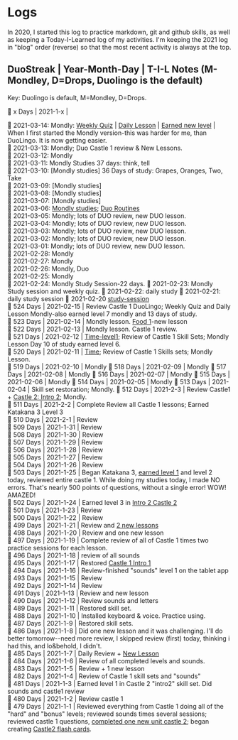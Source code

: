# Logs

In 2020, I started this log to practice markdown, git and github skills, as well as keeping a Today-I-Learned log of my activities. I'm keeping the 2021 log in "blog" order (reverse) so that the most recent activity is always at the top. 


## DuoStreak | Year-Month-Day | T-I-L Notes (M-Mondley, D=Drops, Duolingo is the default) <br>
Key: Duolingo is default, M=Mondley, D=Drops. <br>

🗾 x Days | 2021-1-x |  <br>


🗾 2021-03-14: Mondly: [Weekly Quiz](https://github.com/EO4wellness/T-I-L/blob/main/polyglot/japon%C3%A9s/images/Mondly-Stats-Results/2021-03-14-stats.jpg) | [Daily Lesson](https://github.com/EO4wellness/T-I-L/blob/main/polyglot/japon%C3%A9s/images/Mondly-Stats-Results/2021-03-14-study-session.jpg) | [Earned new level](https://github.com/EO4wellness/T-I-L/blob/main/polyglot/japon%C3%A9s/images/Mondly-Stats-Results/2021-03-14-earned-level10.jpg) | When I first started the Mondly version-this was harder for me, than DuoLingo.  It is now getting easier.  <br>
🗾 2021-03-13: Mondly; Duo Castle 1 review & New Lessons. <br>
🗾 2021-03-12: Mondly  <br>
🗾 2021-03-11: Mondly Studies 37 days: think, tell  <br>
🗾 2021-03-10: [Mondly studies] 36 Days of study: Grapes, Oranges, Two, Take<br>
🗾 2021-03-09: [Mondly studies]<br>
🗾 2021-03-08: [Mondly studies]<br>
🗾 2021-03-07: [Mondly studies]<br>
🗾 2021-03-06: [Mondly studies](https://github.com/EO4wellness/T-I-L/blob/main/polyglot/japon%C3%A9s/images/2021-03-06-study-session.png); [Duo Routines](https://github.com/EO4wellness/T-I-L/blob/main/polyglot/japon%C3%A9s/Castle-2/Routines.md)<br>
🗾 2021-03-05: Mondly; lots of DUO review, new DUO lesson.<br>
🗾 2021-03-04: Mondly; lots of DUO review, new DUO lesson.<br>
🗾 2021-03-03: Mondly; lots of DUO review, new DUO lesson. <br>
🗾 2021-03-02: Mondly; lots of DUO review, new DUO lesson.<br>
🗾 2021-03-01: Mondly; lots of DUO review, new DUO lesson.<br>
🗾 2021-02-28: Mondly<br>
🗾 2021-02-27: Mondly<br>
🗾 2021-02-26: Mondly, Duo<br>
🗾 2021-02-25: Mondly<br>
🗾 2021-02-24: Mondly Study Session-22 days. 
🗾 2021-02-23: Mondly Study session and weekly quiz. 
🗾 2021-02-22: daily study 
🗾 2021-02-21: daily study session 
🗾 2021-02-20 [study-session](https://github.com/EO4wellness/T-I-L/blob/main/polyglot/japon%C3%A9s/images/2021-02-20-study-session.jpg)<br>
🗾 524 Days | 2021-02-15 | Review Castle 1 DuoLingo; Weekly Quiz and Daily Lesson Mondly-also earned level 7 mondly and 13 days of study.<br>
🗾 523 Days | 2021-02-14 | Mondly lesson. [Food 1](https://github.com/EO4wellness/T-I-L/blob/main/polyglot/japon%C3%A9s/Castle-2/Food-1.md)-new lesson <br> 
🗾 522 Days | 2021-02-13 | Mondly lesson. Castle 1 review. <br> 
🗾 521 Days | 2021-02-12 | [Time-level1](https://github.com/EO4wellness/T-I-L/blob/main/polyglot/japon%C3%A9s/Castle-2/Time.md); Review of Castle 1 Skill Sets; Mondly Lesson Day 10 of study earned level 6.<br>
🗾 520 Days | 2021-02-11 | [Time](https://github.com/EO4wellness/T-I-L/blob/main/polyglot/japon%C3%A9s/Castle-2/Time.md); Review of Castle 1 Skills sets; Mondly Lesson.<br>
🗾 519 Days | 2021-02-10 | Mondly
🗾 518 Days | 2021-02-09 | Mondly
🗾 517 Days | 2021-02-08 | Mondly
🗾 516 Days | 2021-02-07 | Mondly
🗾 515 Days | 2021-02-06 | Mondly
🗾 514 Days | 2021-02-05 | Mondly
🗾 513 Days | 2021-02-04 | Skill set restoration; Mondly. 
🗾 512 Days | 2021-2-3 | Review Castle1 + [Castle 2: Intro 2](https://github.com/EO4wellness/T-I-L/blob/main/polyglot/japon%C3%A9s/Castle-2/Intro-2.md#2021-02-03-study-session); Mondly. <br>
🗾 511 Days | 2021-2-2 | Complete Review all Castle 1 lessons; Earned Katakana 3 Level 3 <br>
🗾 510 Days | 2021-2-1 | Review <br>
🗾 509 Days | 2021-1-31 | Review <br>
🗾 508 Days | 2021-1-30 | Review <br>
🗾 507 Days | 2021-1-29 | Review <br>
🗾 506 Days | 2021-1-28 | Review <br>
🗾 505 Days | 2021-1-27 | Review <br>
🗾 504 Days | 2021-1-26 | Review <br>
🗾 503 Days | 2021-1-25 | Began Katakana 3, [earned level 1](https://github.com/EO4wellness/T-I-L/blob/main/polyglot/japon%C3%A9s/Castle-2/Images/2021-01-25_earned-castle2-Katakana3-level-1.png) and level 2 today, reviewed entire castle 1. While doing my studies today, I made NO errors.  That's nearly 500 points of questions, without a single error!  WOW! AMAZED! <br>
🗾 502 Days | 2021-1-24 | Earned level 3 in [Intro 2 Castle 2](https://github.com/EO4wellness/T-I-L/blob/main/polyglot/japon%C3%A9s/Castle-2/Images/2021-01-23-earned-level3-intro.jpg)<br>
🗾 501 Days | 2021-1-23 | Review <br>
🗾 500 Days | 2021-1-22 | Review <br>
🗾 499 Days | 2021-1-21 |  Review and [2 new lessons](https://github.com/EO4wellness/T-I-L/blob/main/polyglot/japon%C3%A9s/Castle-2/Intro-2.md#2021-01-21-study-session) <br>
🗾 498 Days | 2021-1-20 |  Review and one new lesson <br>
🗾 497 Days | 2021-1-19 |  Complete review of all of Castle 1 times two practice sessions for each lesson. <br>
🗾 496 Days | 2021-1-18 |  review of all sounds <br>
🗾 495 Days | 2021-1-17 |  Restored [Castle 1 Intro 1](https://github.com/EO4wellness/T-I-L/edit/main/polyglot/japon%C3%A9s/Castle-1/Intro-1.md)<br>
🗾 494 Days | 2021-1-16 | Review-finished "sounds" level 1 on the tablet app  <br>
🗾 493 Days | 2021-1-15 | Review <br>
🗾 492 Days | 2021-1-14 | Review <br>
🗾 491 Days | 2021-1-13 |  Review and new lesson <br>
🗾 490 Days | 2021-1-12 |  Review sounds and letters <br>
🗾 489 Days | 2021-1-11 | Restored skill set. <br>
🗾 488 Days | 2021-1-10 | Installed keyboard & voice. Practice using. <br>
🗾 487 Days | 2021-1-9 | Restored skill sets. <br>
🗾 486 Days | 2021-1-8 | Did one new lesson and it was challenging. I'll do better tomorrow--need more review, I skipped review (first) today, thinking i had this, and lo&behold, I didn't.  <br>
🗾 485 Days | 2021-1-7 | Daily Review + [New Lesson](https://github.com/EO4wellness/T-I-L/blob/main/polyglot/japon%C3%A9s/Castle-2/Intro-2.md#2021-01-07-study-session) <br>
🗾 484 Days | 2021-1-6 | Review of all completed levels and sounds. <br>
🗾 483 Days | 2021-1-5 |  Review + 1 new lesson <br>
🗾 482 Days | 2021-1-4 |  Review of Castle 1 skill sets and "sounds" <br>
🗾 481 Days | 2021-1-3 |  Earned level 1 in Castle 2 "intro2" skill set.  Did sounds and castle1 review <br>
🗾 480 Days | 2021-1-2 |  Review castle 1 <br>
🗾 479 Days | 2021-1-1 |  Reviewed everything from Castle 1 doing all of the "hard" and "bonus" levels; reviewed sounds times several sessions; reviewed castle 1 questions, [completed one new unit castle 2](https://github.com/EO4wellness/T-I-L/blob/main/polyglot/japon%C3%A9s/Castle-2/Intro-2.md); began creating [Castle2 flash cards](https://github.com/EO4wellness/T-I-L/tree/main/polyglot/japon%C3%A9s/images/Flash-Cards-Castle2). <br>
